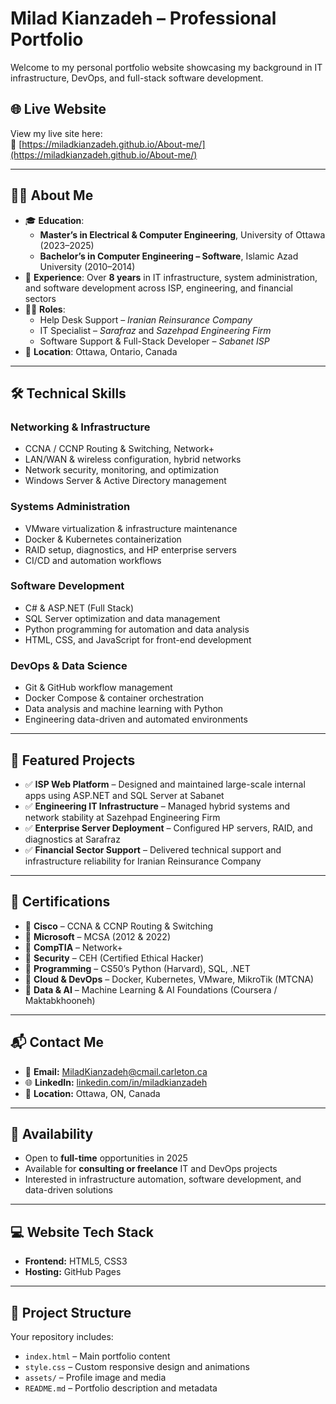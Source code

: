 # Milad Kianzadeh – Professional Portfolio

Welcome to my personal portfolio website showcasing my background in IT infrastructure, DevOps, and full-stack software development.

## 🌐 Live Website
View my live site here:  
🔗 [https://miladkianzadeh.github.io/About-me/](https://miladkianzadeh.github.io/About-me/)

---

## 👨‍💻 About Me
- 🎓 **Education**:  
  - **Master’s in Electrical & Computer Engineering**, University of Ottawa (2023–2025)  
  - **Bachelor’s in Computer Engineering – Software**, Islamic Azad University (2010–2014)
- 💼 **Experience**: Over **8 years** in IT infrastructure, system administration, and software development across ISP, engineering, and financial sectors
- 🧑‍🔧 **Roles**:
  - Help Desk Support – *Iranian Reinsurance Company*
  - IT Specialist – *Sarafraz* and *Sazehpad Engineering Firm*
  - Software Support & Full-Stack Developer – *Sabanet ISP*
- 📍 **Location**: Ottawa, Ontario, Canada

---

## 🛠️ Technical Skills

### Networking & Infrastructure
- CCNA / CCNP Routing & Switching, Network+  
- LAN/WAN & wireless configuration, hybrid networks  
- Network security, monitoring, and optimization  
- Windows Server & Active Directory management  

### Systems Administration
- VMware virtualization & infrastructure maintenance  
- Docker & Kubernetes containerization  
- RAID setup, diagnostics, and HP enterprise servers  
- CI/CD and automation workflows  

### Software Development
- C# & ASP.NET (Full Stack)  
- SQL Server optimization and data management  
- Python programming for automation and data analysis  
- HTML, CSS, and JavaScript for front-end development  

### DevOps & Data Science
- Git & GitHub workflow management  
- Docker Compose & container orchestration  
- Data analysis and machine learning with Python  
- Engineering data-driven and automated environments  

---

## 🧩 Featured Projects
- ✅ **ISP Web Platform** – Designed and maintained large-scale internal apps using ASP.NET and SQL Server at Sabanet  
- ✅ **Engineering IT Infrastructure** – Managed hybrid systems and network stability at Sazehpad Engineering Firm  
- ✅ **Enterprise Server Deployment** – Configured HP servers, RAID, and diagnostics at Sarafraz  
- ✅ **Financial Sector Support** – Delivered technical support and infrastructure reliability for Iranian Reinsurance Company  

---

## 📜 Certifications
- 🏅 **Cisco** – CCNA & CCNP Routing & Switching  
- 🏅 **Microsoft** – MCSA (2012 & 2022)  
- 🏅 **CompTIA** – Network+  
- 🏅 **Security** – CEH (Certified Ethical Hacker)  
- 🏅 **Programming** – CS50’s Python (Harvard), SQL, .NET  
- 🏅 **Cloud & DevOps** – Docker, Kubernetes, VMware, MikroTik (MTCNA)  
- 🏅 **Data & AI** – Machine Learning & AI Foundations (Coursera / Maktabkhooneh)  

---

## 📬 Contact Me
- 📧 **Email:** [MiladKianzadeh@cmail.carleton.ca](mailto:MiladKianzadeh@cmail.carleton.ca)  
- 🌐 **LinkedIn:** [linkedin.com/in/miladkianzadeh](https://linkedin.com/in/miladkianzadeh)  
- 📍 **Location:** Ottawa, ON, Canada  

---

## 🚀 Availability
- Open to **full-time** opportunities in 2025  
- Available for **consulting or freelance** IT and DevOps projects  
- Interested in infrastructure automation, software development, and data-driven solutions  

---

## 💻 Website Tech Stack
- **Frontend:** HTML5, CSS3  
- **Hosting:** GitHub Pages  
---

## 📁 Project Structure
Your repository includes:
- `index.html` – Main portfolio content  
- `style.css` – Custom responsive design and animations  
- `assets/` – Profile image and media  
- `README.md` – Portfolio description and metadata
